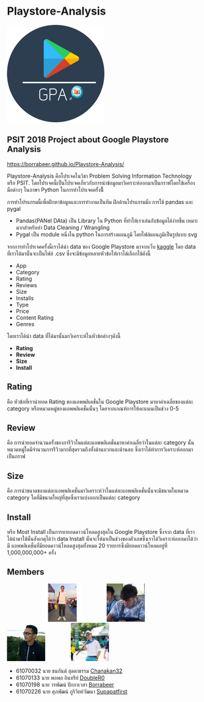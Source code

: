 # Playstore-Analysis

<img src="docs/img/group_logo.png" width="256px" height="256px">

## PSIT 2018 Project about Google Playstore Analysis
https://borrabeer.github.io/Playstore-Analysis/

 Playstore-Analysis คือโปรเจคในวิชา Problem Solving Information Technology หรือ PSIT. โดยโปรเจคนี้เป็นโปรเจคเกี่ยวกับการนำข้อมูลมาวิเคราะห์ออกมาเป็นกราฟโดยใช้เครื่องมือต่างๆ ในภาษา Python ในการทำโปรเจคครั้งนี้้

การทำโปรแกรมนี้เพื่อฝึกหาข้อมูลและการทำงานเป็นทีม ฝึกด้านโปรแกรมมิ่ง การใช้ pandas และ pygal
-	Pandas(PANel DAta)  เป็น Library ใน Python ที่ทำให้เราเล่นกับข้อมูลได้ง่ายขึ้น เหมาะมากสำหรับทำ Data Cleaning / Wrangling
-	Pygal เป็น module หนึ่งใน python ในการสร้างแผนภูมิ โดยไฟล์แผนภูมิเป็นรูปแบบ svg

จากการทำโปรเจคครั้งนี้เราได้นำ data ของ Google Playstore มาจากเว็บ <a href="https://www.kaggle.com/lava18/google-play-store-apps?fbclid=IwAR1JLYzlbAIL-DrILa112YFNPZuSOeGj9bTPz5gb1MFEQkealmPB1V7mUHY">kaggle</a> โดย data ที่เราได้มานั้นจะเป็นไฟล์ .csv ซึ่งจะมีข้อมูลหลายหัวข้อให้เราได้เลือกใช้ดังนี้
- App
- Category
- Rating
- Reviews
- Size
- Installs
- Type
- Price
- Content Rating
- Genres

โดยเราได้นำ data ที่ได้มานั้นมาวิเคราะห์ในหัวข้อต่างๆดังนี้
- <b>Rating</b>
- <b>Review</b>
- <b>Size</b>
- <b>Install</b>

## Rating
คือ หัวข้อที่เรานำยอด Rating ของแอพพลิเคชั่นใน Google Playstore มาหาค่าเฉลี่ยของแต่ละ category หรือหมวดหมู่ของแอพพลิเคชั่นนั้นๆ
โดยจากเกณฑ์การให้คะแนนเป็นช่วง 0-5

## Review
คือ การนำยอดจำนวนครั้งของการีวิวในแต่ละแอพพลิเคชั่นมาหาค่าเฉลี่ยว่าในแต่ละ category นั้นหมวดหมู่ใดมีจำนวนการรีวิวมากที่สุดรวมถึงทั้งด้านบวกและด้านลบ
ซึ่งเราได้ทำการวิเคราะห์ออกมาเป็นกราฟ

## Size
คือ การนำขนาดของแต่ละแอพพลิเคชั่นมาวิเคราะห์ว่าในแต่ละแอพพลิเคชั่นนั้นจะมีขนาดในหมวด category ใดที่มีขนาดใหญ่ที่สุดซึ่งเราแบ่งออกเป็นแต่ละ category

## Install
หรือ Most Install เป็นการหายอดดาวน์โหลดสูงสุดใน Google Playstore ซึ้งจาก data ที่เราได้นำมาใช้นั้นสังเกตุได้ว่า data Install นั้นจะให้มาเป็นช่วงของตัวเลขซึ่งเราได้วิเคราะห์ออกมาได้ว่ามี แอพพลิเคชั่นที่มียอดดาวน์โหลดสูงสุดทั้งหมด 20 รายการซึ่งมียอดดาวน์โหลดอยู่ที่ 1,000,000,000+ ครั้ง

## Members
&nbsp;&nbsp;&nbsp;&nbsp;&nbsp;&nbsp;&nbsp;&nbsp;&nbsp;&nbsp;&nbsp;&nbsp;&nbsp;&nbsp;&nbsp;&nbsp;&nbsp;&nbsp;&nbsp;&nbsp;&nbsp;&nbsp;&nbsp;&nbsp;<img src="docs/img/members/member1.jpg" width="100px"  height="100">
&nbsp;&nbsp;&nbsp;&nbsp;&nbsp;&nbsp;&nbsp;&nbsp;&nbsp;&nbsp;&nbsp;&nbsp;&nbsp;&nbsp;&nbsp;&nbsp;<a href=""><img src="docs/img/members/member2.jpg" width="100px"  height="100"></a> 
&nbsp;&nbsp;&nbsp;&nbsp;&nbsp;&nbsp;&nbsp;&nbsp;&nbsp;&nbsp;&nbsp;&nbsp;&nbsp;&nbsp;&nbsp;&nbsp;<a href=""><img src="docs/img/members/member3.jpg" width="100px"  height="100"></a> 
&nbsp;&nbsp;&nbsp;&nbsp;&nbsp;&nbsp;&nbsp;&nbsp;&nbsp;&nbsp;&nbsp;&nbsp;&nbsp;&nbsp;&nbsp;&nbsp;<a href=""><img src="docs/img/members/member4.jpg" width="100px"  height="100"></a> 

- 61070032 นาย ชนกันต์ สุดตาธรรม [Chanakan32](https://github.com/Chanakan32)
- 61070133 นาย พอพล อินทรีย์ [DoubleR0](https://github.com/DoubleR0)
- 61070198 นาย วรพัฒน์ ปักกาเวสา [Borrabeer](https://github.com/borrabeer)
- 61070226 นาย ศุภพัฒน์ ภูริวิทย์วัฒนา [Supapatfirst](https://github.com/Supapatfirst)
